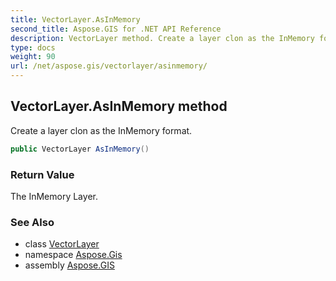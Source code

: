 ```yaml
---
title: VectorLayer.AsInMemory
second_title: Aspose.GIS for .NET API Reference
description: VectorLayer method. Create a layer clon as the InMemory format
type: docs
weight: 90
url: /net/aspose.gis/vectorlayer/asinmemory/
---
```

## VectorLayer.AsInMemory method

Create a layer clon as the InMemory format.

```csharp
public VectorLayer AsInMemory()
```

### Return Value

The InMemory Layer.

### See Also

* class [VectorLayer](../)
* namespace [Aspose.Gis](../../vectorlayer/)
* assembly [Aspose.GIS](../../../)



